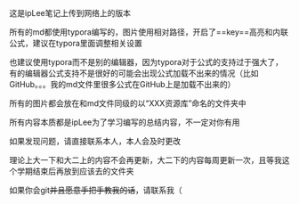 这是ipLee笔记上传到网络上的版本

所有的md都使用typora编写的，图片使用相对路径，开启了==key==高亮和内联公式，建议在typora里面调整相关设置

也建议使用typora而不是别的编辑器，因为typora对于公式的支持过于强大了，有的编辑器公式支持不是很好的可能会出现公式加载不出来的情况（比如GitHub。。。我的md文件里很多公式在GitHub上是加载不出来的）

所有的图片都会放在和md文件同级的以“XXX资源库”命名的文件夹中

所有内容本质都是ipLee为了学习编写的总结内容，不一定对你有用

如果发现问题，请直接联系本人，本人会及时更改

理论上大一下和大二上的内容不会再更新，大二下的内容每周更新一次，且等我这个学期结束后再放到应该去的文件夹

如果你会git~~并且愿意手把手教我的话~~，请联系我（
